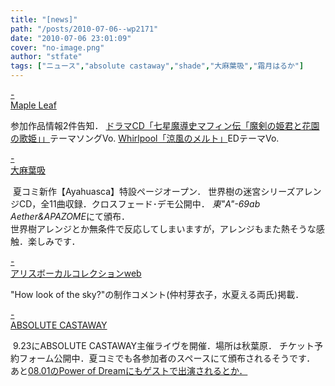 ```yaml
---
title: "[news]"
path: "/posts/2010-07-06--wp2171"
date: "2010-07-06 23:01:09"
cover: "no-image.png"
author: "stfate"
tags: ["ニュース","absolute castaway","shade","大麻葉吸","霜月はるか"]
---
```


<style type="text/css">
<!--
p {white-space: pre-wrap};
-->
</style>

<a class="topics" href="http://shimotsukin.com/" target="_blank">- Maple Leaf</a>
<div class="news">参加作品情報2件告知．
<a href="http://www.broccoli.co.jp/cd/title/QECB1011_moncolle_doramacd.php">ドラマCD「七星魔導史マフィン伝「魔剣の姫君と花園の歌姫」」</a>テーマソングVo.
<a href="http://www.whirlpool.co.jp/">Whirlpool「涼風のメルト」</a>EDテーマVo.</div>

<a class="topics" href="http://www.human-bbq.com/" target="_blank">- 大麻葉吸</a>
<div class="news"><a href="http://www.human-bbq.com/ayahuasca.html"><img src="http://www.human-bbq.com/ayahuasca_468.jpg" alt="" /></a>
夏コミ新作【Ayahuasca】特設ページオープン．
世界樹の迷宮シリーズアレンジCD，全11曲収録．クロスフェード･デモ公開中．
<em>東"A"-69ab Aether&APAZOME</em>にて頒布．
<div id="talk">世界樹アレンジとか無条件で反応してしまいますが，アレンジもまた熱そうな感触．楽しみです．</div></div>

<a class="topics" href="http://www2.alicesoft.com/alivo/index.html" target="_blank">- アリスボーカルコレクションweb</a>
<div class="news">"How look of the sky?"の制作コメント(仲村芽衣子，水夏える両氏)掲載．</div>

<a class="topics" href="http://shule-aroon.sakura.ne.jp/" target="_blank">- ABSOLUTE CASTAWAY</a>
<div class="news"><a href="http://shule-aroon.sakura.ne.jp/mhf_live/"><img src="http://shule-aroon.sakura.ne.jp/mhf_live/banner400.jpg" alt="" /></a>
9.23にABSOLUTE CASTAWAY主催ライヴを開催．場所は秋葉原．
チケット予約フォーム公開中．夏コミでも各参加者のスペースにて頒布されるそうです．
あと<a href="http://www.myspace.com/magicalsandy">08.01のPower of Dreamにもゲストで出演されるとか．</a></div>